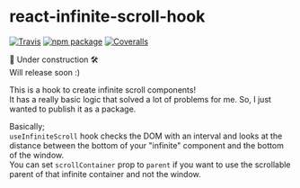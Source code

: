 # react-infinite-scroll-hook

[![Travis][build-badge]][build]
[![npm package][npm-badge]][npm]
[![Coveralls][coveralls-badge]][coveralls]

🔨 Under construction 🛠  
Will release soon :)

This is a hook to create infinite scroll components!  
It has a really basic logic that solved a lot of problems for me. So, I just wanted to publish it as a package.

Basically;  
`useInfiniteScroll` hook checks the DOM with an interval and looks at the distance between the bottom of your "infinite" component and the bottom of the window.  
You can set `scrollContainer` prop to `parent` if you want to use the scrollable parent of that infinite container and not the window.

[build-badge]: https://img.shields.io/travis/user/repo/master.png?style=flat-square
[build]: https://travis-ci.org/user/repo
[npm-badge]: https://img.shields.io/npm/v/npm-package.png?style=flat-square
[npm]: https://www.npmjs.org/package/npm-package
[coveralls-badge]: https://img.shields.io/coveralls/user/repo/master.png?style=flat-square
[coveralls]: https://coveralls.io/github/user/repo
